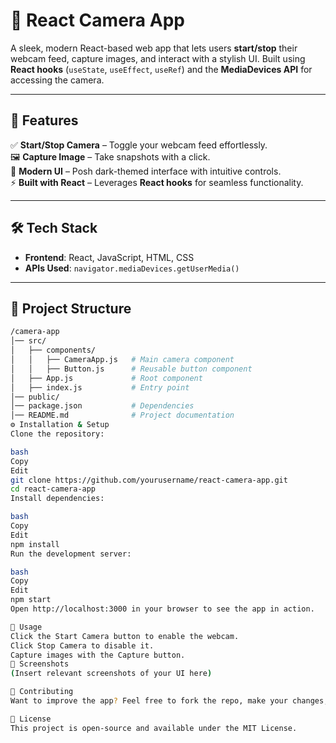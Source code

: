 # 🎥 React Camera App  

A sleek, modern React-based web app that lets users **start/stop** their webcam feed, capture images, and interact with a stylish UI. Built using **React hooks** (`useState`, `useEffect`, `useRef`) and the **MediaDevices API** for accessing the camera.  

---

## 🚀 Features  

✅ **Start/Stop Camera** – Toggle your webcam feed effortlessly.  
🖼️ **Capture Image** – Take snapshots with a click.  
🎨 **Modern UI** – Posh dark-themed interface with intuitive controls.  
⚡ **Built with React** – Leverages **React hooks** for seamless functionality.  

---

## 🛠️ Tech Stack  

- **Frontend**: React, JavaScript, HTML, CSS  
- **APIs Used**: `navigator.mediaDevices.getUserMedia()`  

---

## 📂 Project Structure  

```bash
/camera-app
│── src/
│   ├── components/
│   │   ├── CameraApp.js   # Main camera component
│   │   ├── Button.js      # Reusable button component
│   ├── App.js             # Root component
│   ├── index.js           # Entry point
│── public/
│── package.json           # Dependencies
│── README.md              # Project documentation
⚙️ Installation & Setup
Clone the repository:

bash
Copy
Edit
git clone https://github.com/yourusername/react-camera-app.git
cd react-camera-app
Install dependencies:

bash
Copy
Edit
npm install
Run the development server:

bash
Copy
Edit
npm start
Open http://localhost:3000 in your browser to see the app in action.

🎯 Usage
Click the Start Camera button to enable the webcam.
Click Stop Camera to disable it.
Capture images with the Capture button.
📸 Screenshots
(Insert relevant screenshots of your UI here)

🤝 Contributing
Want to improve the app? Feel free to fork the repo, make your changes, and submit a pull request!

📝 License
This project is open-source and available under the MIT License.
